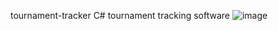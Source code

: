 tournament-tracker
C# tournament tracking software
![image](https://user-images.githubusercontent.com/44801711/210002686-f2654d22-c508-4925-9060-0d2509657a44.png)
